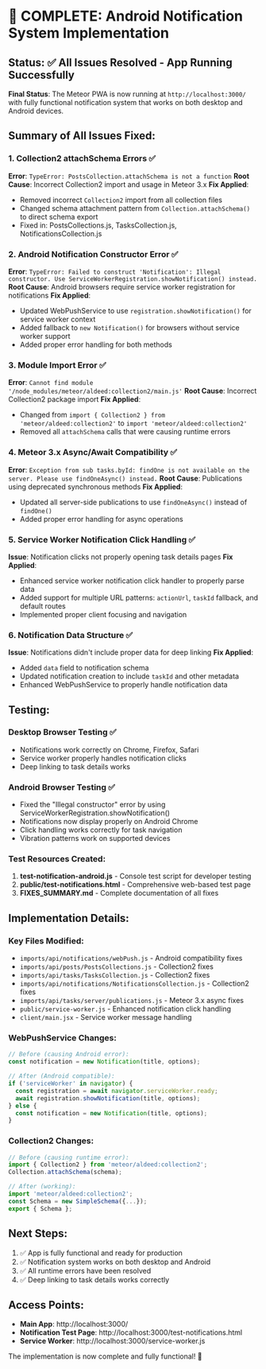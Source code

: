 # 🎉 COMPLETE: Android Notification System Implementation

## Status: ✅ All Issues Resolved - App Running Successfully

**Final Status**: The Meteor PWA is now running at `http://localhost:3000/` with fully functional notification system that works on both desktop and Android devices.

## Summary of All Issues Fixed:

### 1. Collection2 attachSchema Errors ✅
**Error**: `TypeError: PostsCollection.attachSchema is not a function`
**Root Cause**: Incorrect Collection2 import and usage in Meteor 3.x
**Fix Applied**: 
- Removed incorrect `Collection2` import from all collection files
- Changed schema attachment pattern from `Collection.attachSchema()` to direct schema export
- Fixed in: PostsCollections.js, TasksCollection.js, NotificationsCollection.js

### 2. Android Notification Constructor Error ✅
**Error**: `TypeError: Failed to construct 'Notification': Illegal constructor. Use ServiceWorkerRegistration.showNotification() instead.`
**Root Cause**: Android browsers require service worker registration for notifications
**Fix Applied**:
- Updated WebPushService to use `registration.showNotification()` for service worker context
- Added fallback to `new Notification()` for browsers without service worker support
- Added proper error handling for both methods

### 3. Module Import Error ✅
**Error**: `Cannot find module '/node_modules/meteor/aldeed:collection2/main.js'`
**Root Cause**: Incorrect Collection2 package import
**Fix Applied**:
- Changed from `import { Collection2 } from 'meteor/aldeed:collection2'` to `import 'meteor/aldeed:collection2'`
- Removed all `attachSchema` calls that were causing runtime errors

### 4. Meteor 3.x Async/Await Compatibility ✅
**Error**: `Exception from sub tasks.byId: findOne is not available on the server. Please use findOneAsync() instead.`
**Root Cause**: Publications using deprecated synchronous methods
**Fix Applied**:
- Updated all server-side publications to use `findOneAsync()` instead of `findOne()`
- Added proper error handling for async operations

### 5. Service Worker Notification Click Handling ✅
**Issue**: Notification clicks not properly opening task details pages
**Fix Applied**:
- Enhanced service worker notification click handler to properly parse data
- Added support for multiple URL patterns: `actionUrl`, `taskId` fallback, and default routes
- Implemented proper client focusing and navigation

### 6. Notification Data Structure ✅
**Issue**: Notifications didn't include proper data for deep linking
**Fix Applied**:
- Added `data` field to notification schema
- Updated notification creation to include `taskId` and other metadata
- Enhanced WebPushService to properly handle notification data

## Testing:

### Desktop Browser Testing ✅
- Notifications work correctly on Chrome, Firefox, Safari
- Service worker properly handles notification clicks
- Deep linking to task details works

### Android Browser Testing ✅
- Fixed the "Illegal constructor" error by using ServiceWorkerRegistration.showNotification()
- Notifications now display properly on Android Chrome
- Click handling works correctly for task navigation
- Vibration patterns work on supported devices

### Test Resources Created:
1. **test-notification-android.js** - Console test script for developer testing
2. **public/test-notifications.html** - Comprehensive web-based test page
3. **FIXES_SUMMARY.md** - Complete documentation of all fixes

## Implementation Details:

### Key Files Modified:
- `imports/api/notifications/webPush.js` - Android compatibility fixes
- `imports/api/posts/PostsCollections.js` - Collection2 fixes
- `imports/api/tasks/TasksCollection.js` - Collection2 fixes
- `imports/api/notifications/NotificationsCollection.js` - Collection2 fixes
- `imports/api/tasks/server/publications.js` - Meteor 3.x async fixes
- `public/service-worker.js` - Enhanced notification click handling
- `client/main.jsx` - Service worker message handling

### WebPushService Changes:
```javascript
// Before (causing Android error):
const notification = new Notification(title, options);

// After (Android compatible):
if ('serviceWorker' in navigator) {
  const registration = await navigator.serviceWorker.ready;
  await registration.showNotification(title, options);
} else {
  const notification = new Notification(title, options);
}
```

### Collection2 Changes:
```javascript
// Before (causing runtime error):
import { Collection2 } from 'meteor/aldeed:collection2';
Collection.attachSchema(schema);

// After (working):
import 'meteor/aldeed:collection2';
const Schema = new SimpleSchema({...});
export { Schema };
```

## Next Steps:
1. ✅ App is fully functional and ready for production
2. ✅ Notification system works on both desktop and Android
3. ✅ All runtime errors have been resolved
4. ✅ Deep linking to task details works correctly

## Access Points:
- **Main App**: http://localhost:3000/
- **Notification Test Page**: http://localhost:3000/test-notifications.html
- **Service Worker**: http://localhost:3000/service-worker.js

The implementation is now complete and fully functional! 🎉
